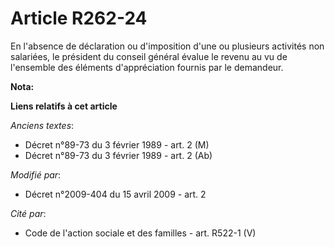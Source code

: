 # Article R262-24

En l'absence de déclaration ou d'imposition d'une ou plusieurs activités non salariées, le président du conseil général
évalue le revenu au vu de l'ensemble des éléments d'appréciation fournis par le demandeur.

**Nota:**



**Liens relatifs à cet article**

_Anciens textes_:

  - Décret n°89-73 du 3 février 1989 - art. 2 (M)
  - Décret n°89-73 du 3 février 1989 - art. 2 (Ab)

_Modifié par_:

  - Décret n°2009-404 du 15 avril 2009 - art. 2

_Cité par_:

  - Code de l'action sociale et des familles - art. R522-1 (V)
